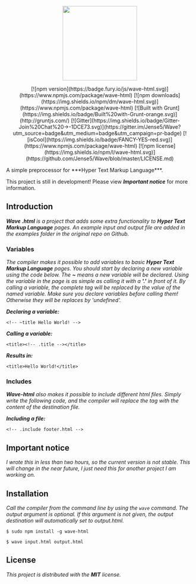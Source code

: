 <p align="center"><img src="http://i.imgur.com/J7qioAo.png" height="200" /></p>

<p align="center">
[![npm version](https://badge.fury.io/js/wave-html.svg)](https://www.npmjs.com/package/wave-html)
[![npm downloads](https://img.shields.io/npm/dm/wave-html.svg)](https://www.npmjs.com/package/wave-html)
[![Built with Grunt](https://img.shields.io/badge/Built%20with-Grunt-orange.svg)](http://gruntjs.com/)
[![Gitter](https://img.shields.io/badge/Gitter-Join%20Chat%20→-1DCE73.svg)](https://gitter.im/Jense5/Wave?utm_source=badge&utm_medium=badge&utm_campaign=pr-badge)
[![isCool](https://img.shields.io/badge/FANCY-YES-red.svg)](https://www.npmjs.com/package/wave-html)
[![npm license](https://img.shields.io/npm/l/wave-html.svg)](https://github.com/Jense5/Wave/blob/master/LICENSE.md)
</p>
A simple preprocessor for ***Hyper Text Markup Language***.

This project is still in development! Please view ***Important notice*** for more information.

## Introduction

***Wave .html*** *is a project that adds some extra functionality to* ***Hyper Text Markup Language*** *pages. An example input and output file are added in the examples folder in the original repo on Github.*

### Variables

*The compiler makes it possible to add variables to basic* ***Hyper Text Markup Language*** *pages. You should start by declaring a new variable using the code below. The* ***~*** *means a new variable will be declared. Using the variable in the page is as simple as calling it with a* ***'.'*** *in front of it. By calling a variable, the complete tag will be replaced by the value of the named variable. Make sure you declare variables before calling them! Otherwise they will be replaces by 'undefined'.*

***Declaring a variable:***

`<!-- ~title Hello World! -->`

***Calling a variable:***

`<title><!-- .title --></title>`

***Results in:***

`<title>Hello World!</title>`

### Includes

***Wave-html*** *also makes it possible to include different html files. Simply write the following code, and the compiler will replace the tag with the content of the destination file.*

***Including a file:***

`<!-- .include footer.html -->`

## Important notice

*I wrote this in less than two hours, so the current version is not stable. This will change in the near future, I just need this for another project I am working on.*

## Installation

*Call the compiler from the command line by using the `wave` command. The output argument is optional. If this argument is not given, the output destination will automatically set to output.html.*

`$ sudo npm install -g wave-html`

`$ wave input.html output.html`

## License

*This project is distributed with the* ***MIT*** *license.*
